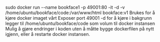  sudo docker run --name bookface1 -p 49001:80 -it -d -v /home/ubuntu/bookface/code:/var/www/html bookface:v1
  Brukes for å kjøre docker imaget vårt
    Exposer port 49001
    -d for å kjøre i bakgrunn
    legger til /home/ubuntu/bookface/code som volum til docker instansen
      Mulig å gjøre endringer i koden uten å måtte bygge dockerfilen på nytt igjenn, eller å restarte docker instansen.
